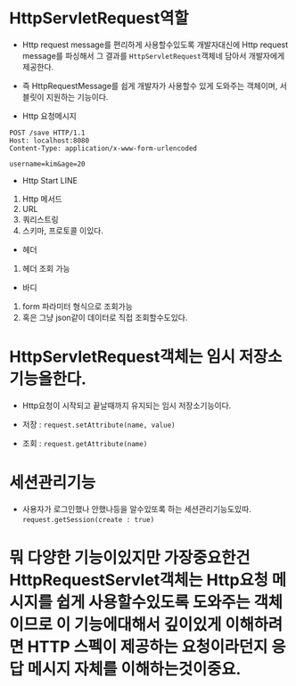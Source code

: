 # HttpServletRequest역할

- Http request message를 편리하게 사용할수있도록 개발자대신에 Http request message를 파싱해서 그 결과를 `HttpServletRequest`객체네 담아서 개발자에게 제공한다.
- 즉 HttpRequestMessage를 쉽게 개발자가 사용할수 있게 도와주는 객체이며, 서블릿이 지원하는 기능이다.

- Http 요청메시지

```
POST /save HTTP/1.1
Host: localhost:8080
Content-Type: application/x-www-form-urlencoded

username=kim&age=20
```

- Http Start LINE

1. Http 메서드
2. URL
3. 쿼리스트링
4. 스키마, 프로토콜
   이있다.

- 헤더

1. 헤더 조회 가능

- 바디

1. form 파라미터 형식으로 조회가능
2. 혹은 그냥 json같이 데이터로 직접 조회할수도있다.

# HttpServletRequest객체는 임시 저장소기능을한다.

- Http요청이 시작되고 끝날때까지 유지되는 임시 저장소기능이다.

- 저장 : `request.setAttribute(name, value)`
- 조회 : `request.getAttribute(name)`

# 세션관리기능

- 사용자가 로그인했나 안했나등을 알수있또록 하는 세션관리기능도있따.
  `request.getSession(create : true)`

# 뭐 다양한 기능이있지만 가장중요한건 HttpRequestServlet객체는 Http요청 메시지를 쉽게 사용할수있도록 도와주는 객체이므로 이 기능에대해서 깊이있게 이해하려면 HTTP 스펙이 제공하는 요청이라던지 응답 메시지 자체를 이해하는것이중요.

